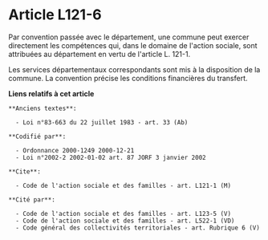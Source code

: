 # Article L121-6

Par convention passée avec le département, une commune peut exercer directement les compétences qui, dans le domaine de
l'action sociale, sont attribuées au département en vertu de l'article L. 121-1.

Les services départementaux correspondants sont mis à la disposition de la commune. La convention précise les conditions
financières du transfert.

**Liens relatifs à cet article**

	**Anciens textes**:

	  - Loi n°83-663 du 22 juillet 1983 - art. 33 (Ab)

	**Codifié par**:

	  - Ordonnance 2000-1249 2000-12-21
	  - Loi n°2002-2 2002-01-02 art. 87 JORF 3 janvier 2002

	**Cite**:

	  - Code de l'action sociale et des familles - art. L121-1 (M)

	**Cité par**:

	  - Code de l'action sociale et des familles - art. L123-5 (V)
	  - Code de l'action sociale et des familles - art. L522-1 (VD)
	  - Code général des collectivités territoriales - art. Rubrique 6 (V)
